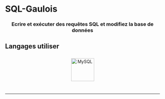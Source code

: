 # SQL-Gaulois

### <div align="center">Ecrire et exécuter des requêtes SQL et modifiez la base de données</div>  

## Langages utiliser  
<div align="center">  
<a href="https://www.mysql.com/" target="_blank"><img style="margin: 10px" src="https://profilinator.rishav.dev/skills-assets/mysql-original-wordmark.svg" alt="MySQL" height="75" /></a>  
</div>
<br />

----
